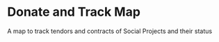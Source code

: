 Donate and Track Map
====================

A map to track tendors and contracts of Social Projects and their status
